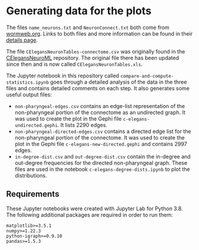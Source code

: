 Generating data for the plots
=============================

The files `name_neurons.txt` and `NeuronConnect.txt` both come from [wormweb.org](http://wormweb.org/). Links to both files and more information can be found in their [details page](http://wormweb.org/details.html).

The file `CElegansNeuronTables-connectome.csv` was originally found in the [CElegansNeuroML](https://github.com/openworm/CElegansNeuroML) repository. The original file there has been updated since then and is now called `CElegansNeuronTables.xls`.

The Jupyter notebook in this repository called `compare-and-compute-statistics.ipynb` goes through a detailed analysis of the data in the three files and contains detailed comments on each step. It also generates some useful output files:

* `non-pharyngeal-edges.csv` contains an edge-list representation of the non-pharyngeal portion of the connectome as an undirected graph. It was used to create the plot in the Gephi file `c-elegans-undirected.gephi`. It lists 2290 edges. 
* `non-pharyngeal-directed-edges.csv` contains a directed edge list for the non-pharyngeal portion of the connectome. It was used to create the plot in the Gephi file `c-elegans-new-directed.gephi` and contains 2997 edges.
* `in-degree-dist.csv` and `out-degree-dist.csv` contain the in-degree and out-degree frequencies for the directed non-pharyngeal graph. These files are used in the notebook `c-elegans-degree-dists.ipynb` to plot the distributions.

## Requirements

These Jupyter notebooks were created with Jupyter Lab for Python 3.8. The following additional packages are required in order to run them:

```
matplotlib>=3.5.1
numpy>=1.22.3
python-igraph>=0.9.10
pandas>=1.5.3
```

